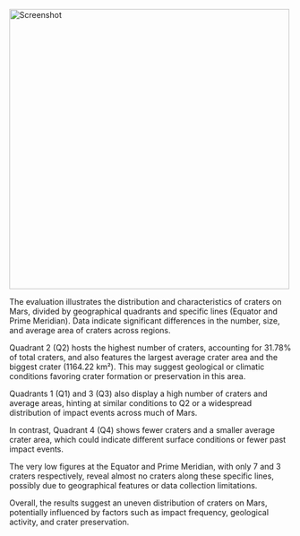 <a href="https://ibb.co/dkZ5SMQ"><img src="https://i.ibb.co/7rh1HCG/Screenshot.png" alt="Screenshot" border="0" width="500" height="500"></a>

The evaluation illustrates the distribution and characteristics of craters on Mars, divided by geographical quadrants and specific lines (Equator and Prime Meridian). Data indicate significant differences in the number, size, and average area of craters across regions.

Quadrant 2 (Q2) hosts the highest number of craters, accounting for 31.78% of total craters, and also features the largest average crater area and the biggest crater (1164.22 km²). This may suggest geological or climatic conditions favoring crater formation or preservation in this area.

Quadrants 1 (Q1) and 3 (Q3) also display a high number of craters and average areas, hinting at similar conditions to Q2 or a widespread distribution of impact events across much of Mars.

In contrast, Quadrant 4 (Q4) shows fewer craters and a smaller average crater area, which could indicate different surface conditions or fewer past impact events.

The very low figures at the Equator and Prime Meridian, with only 7 and 3 craters respectively, reveal almost no craters along these specific lines, possibly due to geographical features or data collection limitations.

Overall, the results suggest an uneven distribution of craters on Mars, potentially influenced by factors such as impact frequency, geological activity, and crater preservation.


